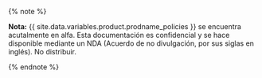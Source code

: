 {% note %}

**Nota:** {{ site.data.variables.product.prodname_policies }} se encuentra acutalmente en alfa. Esta documentación es confidencial y se hace disponible mediante un NDA (Acuerdo de no divulgación, por sus siglas en inglés). No distribuir.

{% endnote %}